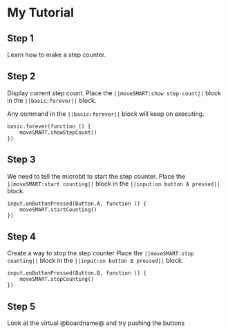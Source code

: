 
# My Tutorial

## Step 1

Learn how to make a step counter.

## Step 2
Display current step count.
Place the ``||moveSMART:show step count||`` block in the ``||basic:forever||`` block.

Any command in the ``||basic:forever||`` block will keep on executing.

```blocks
basic.forever(function () {
    moveSMART.showStepCount()
})
```

## Step 3

We need to tell the microbit to start the step counter.
Place the ``||moveSMART:start counting||`` block in the ``||input:on button A pressed||`` block.

```blocks
input.onButtonPressed(Button.A, function () {
    moveSMART.startCounting()
})
```

## Step 4

Create a way to stop the step counter
Place the ``||moveSMART:stop counting||`` block in the ``||input:on button B pressed||`` block.

```blocks
input.onButtonPressed(Button.B, function () {
    moveSMART.stopCounting()
})
```

## Step 5
Look at the virtual @boardname@ and try pushing the buttons
